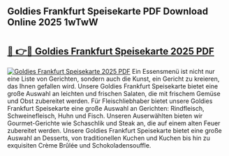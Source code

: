 ## Goldies Frankfurt Speisekarte PDF Download Online 2025 1wTwW

# <h2><a href="http://gc8chl0.nevu.top/?p=Goldies+Frankfurt+Speisekarte">🔗 👉🔴 Goldies Frankfurt Speisekarte 2025 PDF</a></h2>

[![Goldies Frankfurt Speisekarte 2025 PDF](https://i.imgur.com/dBaPXMq.png)](http://gc8chl0.nevu.top/?p=Goldies+Frankfurt+Speisekarte)
Ein Essensmenü ist nicht nur eine Liste von Gerichten, sondern auch die Kunst, ein Gericht zu kreieren, das Ihnen gefallen wird. Unsere Goldies Frankfurt Speisekarte bietet eine große Auswahl an leichten und frischen Salaten, die mit frischem Gemüse und Obst zubereitet werden. Für Fleischliebhaber bietet unsere Goldies Frankfurt Speisekarte eine große Auswahl an Gerichten: Rindfleisch, Schweinefleisch, Huhn und Fisch. Unseren Auserwählten bieten wir Gourmet-Gerichte wie Schaschlik und Steak an, die auf einem alten Feuer zubereitet werden. Unsere Goldies Frankfurt Speisekarte bietet eine große Auswahl an Desserts, von traditionellen Kuchen und Kuchen bis hin zu exquisiten Crème Brûlée und Schokoladensouffle.
